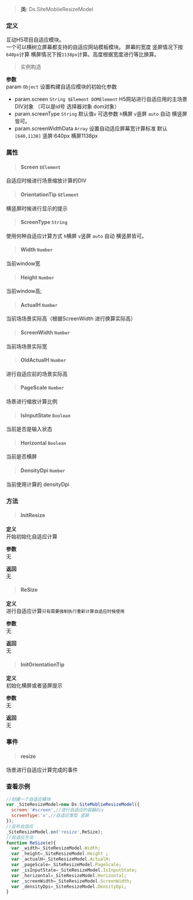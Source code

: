 

>**类:** Ds.SiteMoblieResizeModel

### 定义
互动H5项目自适应模块。<br/>
一个可以横树立屏幕都支持的自适应网站模板模块。
屏幕的宽度 竖屏情况下按 `640px`计算  横屏情况下按`1138px`计算。高度根据宽度进行等比换算。

>实例构造

**参数**<br/>
param `Object` 设置构建自适应模块的初始化参数<br/>
- param.screen  `String $Element DOMElement`    H5网站进行自适应用的主场景DIV对象 （可以是id号 选择器对象  dom对象） <br/>
- param.screenType `String` 默认值`v` 可选参数 `h`横屏 `v`竖屏  `auto` 自动 横竖屏皆可。<br/>
- param.screenWidthData `Array` 设置自动适应屏幕宽计算标准 默认`[640,1138]` 竖屏:640px  横屏1138px<br/>


### 属性

> #### Screen `$Element`<br/>

自适应时候进行场景缩放计算的DIV


> #### OrientationTip `$Element`<br/>

横竖屏时候进行显示的提示


> #### ScreenType `String`<br/>

使用何种自适应计算方式  `h`横屏 `v`竖屏  `auto` 自动 横竖屏皆可。

> #### Width `Number`<br/>

当前window宽

> #### Height `Number`<br/>

当前window高;

> #### ActualH `Number`<br/>

当前场场景实际高（根据ScreenWidth 进行换算实际高）

> #### ScreenWidth `Number`<br/>

当前场场景实际宽

> #### OldActualH `Number`<br/>

进行自适应前的场景实际高

> #### PageScale `Number`<br/>

场景进行缩放计算比例

> #### IsInputState `Boolean`<br/>

当前是否是输入状态

> #### Horizontal `Boolean`<br/>

当前是否横屏

> #### DensityDpi `Number`<br/>

当前使用计算的 densityDpi


### 方法

>  #### InitResize<br/>

**定义**<br/>
开始初始化自适应计算

**参数**<br/>
无

**返回**<br/>
无

>  #### ReSize<br/>

**定义**<br/>
进行自适应计算`只有需要强制执行重新计算自适应时候使用`

**参数**<br/>
无

**返回**<br/>
无

>  #### InitOrientationTip<br/>

**定义**<br/>
初始化横屏或者竖屏提示

**参数**<br/>
无

**返回**<br/>
无

### 事件

> #### resize <br/>

场景进行自适应计算完成的事件


### 查看示例

```js
//创建一个自适应模块
var _SiteResizeModel=new Ds.SiteMoblieResizeModel({
  screen:'#screen',//进行自适应的容器div
  screenType:'v',//自适应类型 竖屏
});
//监听自适应
_SiteResizeModel.on('resize',ReSize);
//自适应方法
function ReSize(e){
  var _width=_SiteResizeModel.Width;
  var _height=_SiteResizeModel.Height ;
  var _actualH=_SiteResizeModel.ActualH;
  var _pageScale=_SiteResizeModel.PageScale;
  var _isInputState=_SiteResizeModel.IsInputState;
  var _horizontal=_SiteResizeModel.Horizontal;
  var _screenWidth=_SiteResizeModel.ScreenWidth;
  var _densityDpi=_SiteResizeModel.DensityDpi;
}

```

<!-- <iframe height='265' scrolling='no' title='gRaGEr' src='//codepen.io/maksim84/embed/gRaGEr/?height=265&theme-id=light&default-tab=html,result&embed-version=2' frameborder='no' allowtransparency='true' allowfullscreen='true' style='width: 100%;'>See the Pen <a href='https://codepen.io/maksim84/pen/gRaGEr/'>gRaGEr</a> by maksim.lin (<a href='https://codepen.io/maksim84'>@maksim84</a>) on <a href='https://codepen.io'>CodePen</a>.
</iframe>

<iframe height='265' scrolling='no' title='gRaGEr' src='//codepen.io/maksim84/embed/gRaGEr/?height=265&theme-id=light&default-tab=html,result&embed-version=2' frameborder='no' allowtransparency='true' allowfullscreen='true' style='width: 100%;'>See the Pen <a href='https://codepen.io/maksim84/pen/gRaGEr/'>gRaGEr</a> by maksim.lin (<a href='https://codepen.io/maksim84'>@maksim84</a>) on <a href='https://codepen.io'>CodePen</a>.
</iframe> -->
